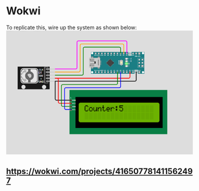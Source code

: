 # Wokwi

To replicate this, wire up the system as shown below:
![system_diagram](https://github.com/okaisank/Wokwi/blob/a870d05096f36e30dd61bddf77484ae48c325a12/Wokwi/Capture.PNG)

## https://wokwi.com/projects/416507781411562497
